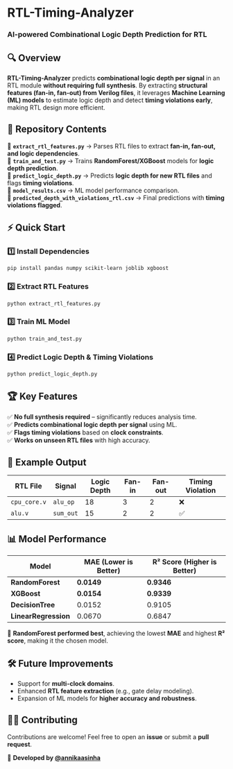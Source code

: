 # RTL-Timing-Analyzer   
### AI-powered Combinational Logic Depth Prediction for RTL  

## 🔍 Overview  
**RTL-Timing-Analyzer** predicts **combinational logic depth per signal** in an RTL module **without requiring full synthesis**. By extracting **structural features (fan-in, fan-out) from Verilog files**, it leverages **Machine Learning (ML) models** to estimate logic depth and detect **timing violations early**, making RTL design more efficient.  

## 📂 Repository Contents  
📌 **`extract_rtl_features.py`** → Parses RTL files to extract **fan-in, fan-out, and logic dependencies**.  
📌 **`train_and_test.py`** → Trains **RandomForest/XGBoost** models for **logic depth prediction**.  
📌 **`predict_logic_depth.py`** → Predicts **logic depth for new RTL files** and flags **timing violations**.  
📌 **`model_results.csv`** → ML model performance comparison.  
📌 **`predicted_depth_with_violations_rtl.csv`** → Final predictions with **timing violations flagged**.  

## ⚡ Quick Start  

### 1️⃣ Install Dependencies  
```bash
pip install pandas numpy scikit-learn joblib xgboost
```

### 2️⃣ Extract RTL Features  
```bash
python extract_rtl_features.py
```

### 3️⃣ Train ML Model  
```bash
python train_and_test.py
```

### 4️⃣ Predict Logic Depth & Timing Violations  
```bash
python predict_logic_depth.py
```

## 🏆 Key Features  
✅ **No full synthesis required** – significantly reduces analysis time.  
✅ **Predicts combinational logic depth per signal** using ML.  
✅ **Flags timing violations** based on **clock constraints**.  
✅ **Works on unseen RTL files** with high accuracy.  

## 📌 Example Output  
| RTL File  | Signal  | Logic Depth | Fan-in | Fan-out | Timing Violation |
|-----------|--------|------------|--------|--------|------------------|
| `cpu_core.v` | `alu_op` | 18 | 3 | 2 | ❌ |
| `alu.v` | `sum_out` | 15 | 2 | 2 | ✅ |

## 📊 Model Performance  
| **Model**        | **MAE (Lower is Better)** | **R² Score (Higher is Better)** |
|-----------------|--------------------------|-------------|
| **RandomForest** | **0.0149**                | **0.9346**  |
| **XGBoost**     | **0.0154**                | **0.9339**  |
| **DecisionTree** | 0.0152                    | 0.9105      |
| **LinearRegression** | 0.0670               | 0.6847      |

🎯 **RandomForest performed best**, achieving the lowest **MAE** and highest **R² score**, making it the chosen model.  

## 🛠️ Future Improvements  
- Support for **multi-clock domains**.  
- Enhanced **RTL feature extraction** (e.g., gate delay modeling).  
- Expansion of ML models for **higher accuracy and robustness**.  

## 👨‍💻 Contributing  
Contributions are welcome! Feel free to open an **issue** or submit a **pull request**.  


🚀 **Developed by [@annikaasinha](https://github.com/annikaasinha/)**  
```

